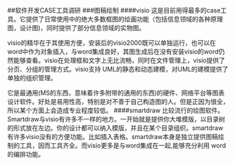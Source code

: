 ##软件开发CASE工具调研
###图稿绘制
####visio
   这是目前用得最多的case工具。它提供了日常使用中的绝大多数框图的绘画功能（包括信息领域的各种原理图，设计图)，同时提供了部分信息领域的实物图。

   visio的精华在于其使用方便，安装后的visio2000既可以单独运行，也可以在word中作为对象插入，与word集成良好，其图生成后在没有安装visio的word仍然能够查看。visio在处理框和文字上无比流畅，同时在文件管理上，visio提供了分页、分组的管理方式。visio支持 UML的静态和动态建模，对UML的建模提供了单独的组织管理。

   它是最通用(MS的东西，意味着许多附带的通用的东西)的硬件、网络平台等图表设计软件。好处是易用性高，特别是对不善于自己构造图的人。但是正因为很全，所以某个方面上会造成专业程度较低。
####smartdraw
   比较流行的绘图软件。Smartdraw与visio有许多不一样的地方。一开始就是提供你大堆模版，以目录树的形式放在左边。你的设计都可以纳入模版，并且在某个目录组织。smartdraw有许多visio没有的方便功能。比如插入表格。smartdraw本身是独立提供图稿绘制的工具，因而工具齐全。而visio更多是与word集成在一起,能够充分利用 word的编排功能。

